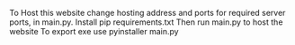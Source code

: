 To Host this website change hosting address and ports for required server ports, in main.py.
Install pip requirements.txt
Then run main.py to host the website
To export exe use pyinstaller main.py